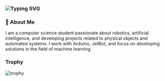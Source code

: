 ### ![Typing SVG](https://readme-typing-svg.herokuapp.com?font=arimo&weight=600&pause=1000&color=079EF7&width=435&lines=Hi+there+%F0%9F%91%8B%2C+I'm+Maks+Mr1necs)

### 🚀 About Me

I am a computer science student passionate about robotics, artificial intelligence, and developing projects related to physical objects and automated systems. I work with Arduino, JetBot, and focus on developing solutions in the field of machine learning.

### Trophy
![trophy](https://github-profile-trophy.vercel.app/?username=mr1necs&column=8&theme=gruvbox&no-frame=true)
